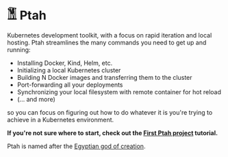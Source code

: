 # 𓁱 Ptah

Kubernetes development toolkit, with a focus on rapid iteration and local hosting. Ptah streamlines
the many commands you need to get up and running:

- Installing Docker, Kind, Helm, etc.
- Initializing a local Kubernetes cluster
- Building N Docker images and transferring them to the cluster
- Port-forwarding all your deployments
- Synchronizing your local filesystem with remote container for hot reload
- (... and more)

so you can focus on figuring out how to do whatever it is you're trying to achieve in a
Kubernetes environment.

**If you're not sure where to start, check out the
[First Ptah project](./tutorials/first-project.md) tutorial.**

Ptah is named after the [Egyptian god of creation](https://en.wikipedia.org/wiki/Ptah).

<!--
Reference for the Unicode heiroglyph.

- https://www.unicode.org/charts/nameslist/n_13000.html
- https://en.wikipedia.org/wiki/List_of_Egyptian_hieroglyphs
-->
